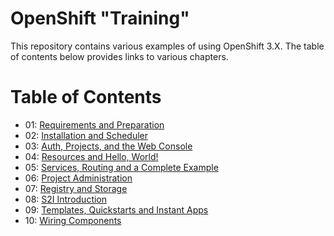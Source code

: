 # OpenShift "Training"
This repository contains various examples of using OpenShift 3.X. The table of
contents below provides links to various chapters.

# Table of Contents
- 01: [Requirements and Preparation](01-Requirements-and-Preparation.md)
- 02: [Installation and Scheduler](02-Installation-and-Scheduler.md)
- 03: [Auth, Projects, and the Web Console](03-Auth-Projects-and-Web-Console.md)
- 04: [Resources and Hello, World!](04-Resources-and-Hello-World.md)
- 05: [Services, Routing and a Complete Example](05-Services-Routing-Complete-Example.md)
- 06: [Project Administration](06-Project-Administration.md)
- 07: [Registry and Storage](07-Registry-and-Storage.md)
- 08: [S2I Introduction](08-S2I-Introduction.md)
- 09: [Templates, Quickstarts and Instant Apps](09-Templates-Quickstarts-Instant-Apps.md)
- 10: [Wiring Components](10-Wiring-Components.md)
